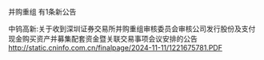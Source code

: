 并购重组 有1条新公告 

中钨高新:关于收到深圳证券交易所并购重组审核委员会审核公司发行股份及支付现金购买资产并募集配套资金暨关联交易事项会议安排的公告 http://static.cninfo.com.cn/finalpage/2024-11-11/1221675781.PDF 

